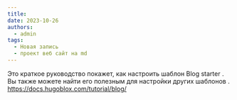 ```yaml
---
title:
date: 2023-10-26
authors:
  - admin
tags:
  - Новая запись
  - проект веб сайт на md
---
```


Это краткое руководство покажет, как настроить шаблон Blog starter . Вы также можете найти его полезным для настройки других шаблонов .
https://docs.hugoblox.com/tutorial/blog/